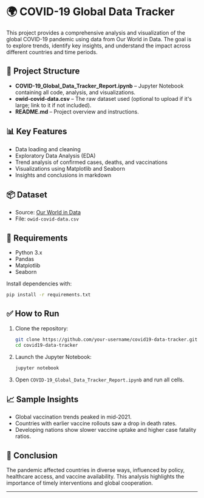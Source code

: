 

# 🌍 COVID-19 Global Data Tracker

This project provides a comprehensive analysis and visualization of the global COVID-19 pandemic using data from Our World in Data. The goal is to explore trends, identify key insights, and understand the impact across different countries and time periods.

## 📁 Project Structure

* **COVID-19\_Global\_Data\_Tracker\_Report.ipynb** – Jupyter Notebook containing all code, analysis, and visualizations.
* **owid-covid-data.csv** – The raw dataset used (optional to upload if it's large; link to it if not included).
* **README.md** – Project overview and instructions.

## 📊 Key Features

* Data loading and cleaning
* Exploratory Data Analysis (EDA)
* Trend analysis of confirmed cases, deaths, and vaccinations
* Visualizations using Matplotlib and Seaborn
* Insights and conclusions in markdown

## 📦 Dataset

* Source: [Our World in Data](https://ourworldindata.org/covid-deaths)
* File: `owid-covid-data.csv`

## 📌 Requirements

* Python 3.x
* Pandas
* Matplotlib
* Seaborn

Install dependencies with:

```bash
pip install -r requirements.txt
```

## ✅ How to Run

1. Clone the repository:

   ```bash
   git clone https://github.com/your-username/covid19-data-tracker.git
   cd covid19-data-tracker
   ```
2. Launch the Jupyter Notebook:

   ```bash
   jupyter notebook
   ```
3. Open `COVID-19_Global_Data_Tracker_Report.ipynb` and run all cells.

## 📈 Sample Insights

* Global vaccination trends peaked in mid-2021.
* Countries with earlier vaccine rollouts saw a drop in death rates.
* Developing nations show slower vaccine uptake and higher case fatality ratios.

## 🧠 Conclusion

The pandemic affected countries in diverse ways, influenced by policy, healthcare access, and vaccine availability. This analysis highlights the importance of timely interventions and global cooperation.

---


